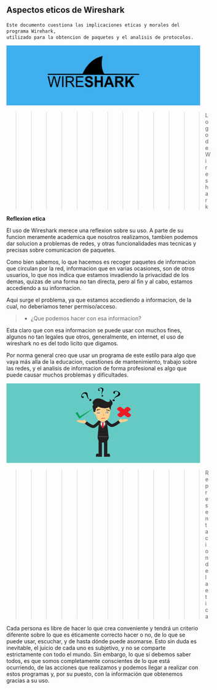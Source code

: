 ## Aspectos eticos de Wireshark
    Este documento cuestiona las implicaciones eticas y morales del programa Wirehark, 
    utilizado para la obtencion de paquetes y el analisis de protocolos.

![Wireshark](wireshark.png "Wireshark")
>>>>>>>>>>>>>Logo de Wireshark

**Reflexion etica**

El uso de Wireshark merece una reflexion sobre su uso. A parte de su funcion meramente academica que nosotros realizamos, tambien podemos dar solucion a problemas de redes, y otras funcionalidades mas tecnicas y precisas sobre comunicacion de paquetes.

Como bien sabemos, lo que hacemos es recoger paquetes de informacion que circulan por la red, informacion que en varias ocasiones, son de otros usuarios, lo que nos indica que estamos invadiendo la privacidad de los demas, quizas de una forma no tan directa, pero al fin y al cabo, estamos accediendo a su informacion.

Aqui surge el problema, ya que estamos accediendo a informacion, de la cual, no deberiamos tener permiso/acceso.

> * ¿Que podemos hacer con esa informacion?

Esta claro que con esa informacion se puede usar con muchos fines, algunos no tan legales que otros, generalmente, en internet, el uso de wireshark no es del todo licito que digamos.

Por norma general creo que usar un programa de este estilo para algo que vaya más alla de la educacion, cuestiones de mantenimiento, trabajo sobre las redes, y el analisis de informacion de forma profesional es algo que puede causar muchos problemas y dificultades.

![Etica](etica.png "Representacion de la etica")
>>>>>>>>>>>>>Representacion de la etica

Cada persona es libre de hacer lo que crea conveniente y tendrá un criterio diferente sobre lo que es éticamente correcto hacer o no, de lo que se puede usar, escuchar, y de hasta dónde puede asomarse. Esto sin duda es inevitable, el juicio de cada uno es subjetivo, y no se comparte estrictamente con todo el mundo. Sin embargo, lo que sí debemos saber todos, es que somos completamente conscientes de lo que está ocurriendo, de las acciones que realizamos y podemos llegar a realizar con estos programas y, por su puesto, con la información que obtenemos gracias a su uso.